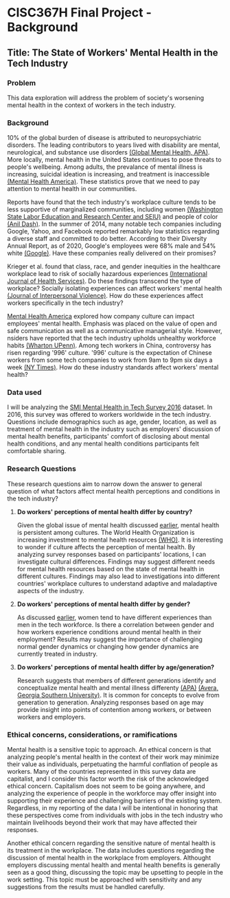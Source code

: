# CISC367H Final Project - Background
## Title: The State of Workers' Mental Health in the Tech Industry
### Problem 
This data exploration will address the problem of society's worsening mental health in the context of workers in the tech industry. 
### Background
10% of the global burden of disease is attributed to neuropsychiatric disorders. The leading contributors to years lived with disability are mental, neurological, and substance use disorders [(Global Mental Health, APA)](https://www.psychiatry.org/psychiatrists/international/global-mental-health). More locally, mental health in the United States continues to pose threats to people's wellbeing. Among adults, the prevalance of mental illness is increasing, suicidal ideation is increasing, and treatment is inaccessible [(Mental Health America)](https://www.mhanational.org/issues/state-mental-health-america). These statistics prove that we need to pay attention to mental health in our communities. 

Reports have found that the tech industry's workplace culture tends to be less supportive of marginalized communities, including women [(Washington State Labor Education and Research Center and SEIU)](https://georgetown.southseattle.edu/sites/georgetown.southseattle.edu/files/2020-10/GenderDivideInTech-Final%5B5146%5D_1.pdf) and people of color [(Anil Dash)](http://anildash.com/2007/02/23/the_old_boys_cl/). In the summer of 2014, many notable tech companies including Google, Yahoo, and Facebook reported remarkably low statistics regarding a diverse staff and committed to do better. According to their Diversity Annual Report, as of 2020, Google's employees were 68% male and 54% white [(Google)](https://kstatic.googleusercontent.com/files/25badfc6b6d1b33f3b87372ff7545d79261520d821e6ee9a82c4ab2de42a01216be2156bc5a60ae3337ffe7176d90b8b2b3000891ac6e516a650ecebf0e3f866). Have these companies really delivered on their promises? 

Krieger et al. found that class, race, and gender inequities in the healthcare workplace lead to risk of socially hazardous experiences [(International Journal of Health Services)](https://pubmed.ncbi.nlm.nih.gov/16524165/). Do these findings transcend the type of workplace? Socially isolating experiences can affect workers' mental health [(Journal of Interpersonal Violence)](https://journals.sagepub.com/doi/abs/10.1177/0886260508317182). How do these experiences affect workers specifically in the tech industry? 

[Mental Health America](https://www.mhanational.org/blog/how-company-culture-may-be-impacting-your-mental-health) explored how company culture can impact employees' mental health. Emphasis was placed on the value of open and safe communication as well as a communicative managerial style. However, nsiders have reported that the tech industry upholds unhealthy workforce habits [(Wharton UPenn)](https://knowledge.wharton.upenn.edu/article/silicon-valley-work-culture/). Among tech workers in China, controversy has risen regarding '996' culture. '996' culture is the expectation of Chinese workers from some tech companies to work from 9am to 9pm six days a week [(NY Times)](https://www.nytimes.com/2019/04/29/technology/china-996-jack-ma.html). How do these industry standards affect workers' mental health? 

### Data used 
I will be analyzing the [SMI Mental Health in Tech Survey 2016](https://www.kaggle.com/osmi/mental-health-in-tech-2016?select=osmi-survey-2016_1479139902.json) dataset. In 2016, this survey was offered to workers worldwide in the tech industry. Questions include demographics such as age, gender, location, as well as treatment of mental health in the industry such as employers' discussion of mental health benefits, participants' comfort of disclosing about mental health conditions, and any mental health conditions participants felt comfortable sharing. 

### Research Questions
These research questions aim to narrow down the answer to general question of what factors affect mental health perceptions and conditions in the tech industry? 
1. **Do workers' perceptions of mental health differ by country?**

    Given the global issue of mental health discussed [earlier](https://www.psychiatry.org/psychiatrists/international/global-mental-health), mental health is persistent among cultures. The World Health Organization is increasing investment to mental health resources [(WHO)](https://www.who.int/health-topics/mental-health#tab=tab_1). It is interesting to wonder if culture affects the perception of mental health. By analyzing survey responses based on participants' locations, I can investigate cultural differences. Findings may suggest different needs for mental health resources based on the state of mental health in different cultures. Findings may also lead to investigations into different countries' workplace cultures to understand adaptive and maladaptive aspects of the industry. 

2. **Do workers' perceptions of mental health differ by gender?**
    
    As discussed [earlier](https://georgetown.southseattle.edu/sites/georgetown.southseattle.edu/files/2020-10/GenderDivideInTech-Final%5B5146%5D_1.pdf), women tend to have different experiences than men in the tech workforce. Is there a correlation between gender and how workers experience conditions around mental health in their employment? Results may suggest the importance of challenging normal gender dynamics or changing how gender dynamics are currently treated in industry. 

3. **Do workers' perceptions of mental health differ by age/generation?**

    Research suggests that members of different generations identify and conceptualize mental health and mental illness differenty [(APA)](https://www.apa.org/monitor/2019/01/gen-z) [(Avera, Georgia Southern University)](https://digitalcommons.georgiasouthern.edu/cgi/viewcontent.cgi?article=1346&context=honors-theses). It is common for concepts to evolve from generation to generation. Analyzing responses based on age may provide insight into points of contention among workers, or between workers and employers. 


### Ethical concerns, considerations, or ramifications 

Mental health is a sensitive topic to approach. An ethical concern is that analyzing people's mental health in the context of their work may minimize their value as individuals, perpetuating the harmful conflation of people as workers. Many of the countries represented in this survey data are capitalist, and I consider this factor worth the risk of the acknowledged ethical concern. Capitalism does not seem to be going anywhere, and analyzing the experience of people in the workforce may offer insight into supporting their experience and challenging barriers of the existing system. Regardless, in my reporting of the data I will be intentional in honoring that these perspectives come from individuals with jobs in the tech industry who maintain livelihoods beyond their work that may have affected their responses.

Another ethical concern regarding the sensitive nature of mental health is its treatment in the workplace. The data includes questions regarding the discussion of mental health in the workplace from employers. Althought employers discussing mental health and mental health benefits is generally seen as a good thing, discussing the topic may be upsetting to people in the work setting. This topic must be approached with sensitivity and any suggestions from the results must be handled carefully.

